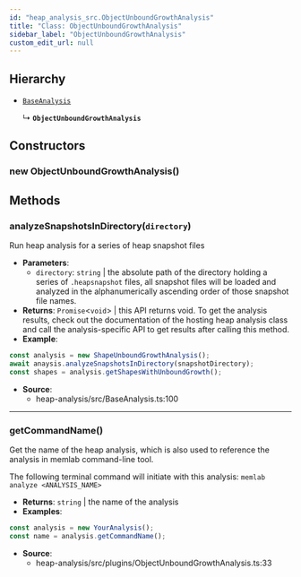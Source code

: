 ```yaml
---
id: "heap_analysis_src.ObjectUnboundGrowthAnalysis"
title: "Class: ObjectUnboundGrowthAnalysis"
sidebar_label: "ObjectUnboundGrowthAnalysis"
custom_edit_url: null
---
```


## Hierarchy

- [`BaseAnalysis`](heap_analysis_src.BaseAnalysis.md)

  ↳ **`ObjectUnboundGrowthAnalysis`**

## Constructors

### <a id="new objectunboundgrowthanalysis"></a>**new ObjectUnboundGrowthAnalysis**()

## Methods

### <a id="analyzesnapshotsindirectory"></a>**analyzeSnapshotsInDirectory**(`directory`)

Run heap analysis for a series of heap snapshot files

 * **Parameters**:
    * `directory`: `string` | the absolute path of the directory holding a series of `.heapsnapshot` files, all snapshot files will be loaded and analyzed in the alphanumerically ascending order of those snapshot file names.
 * **Returns**: `Promise`<`void`\> | this API returns void. To get the analysis results,
check out the documentation of the hosting heap analysis class and
call the analysis-specific API to get results after calling this method.
* **Example**:
```typescript
const analysis = new ShapeUnboundGrowthAnalysis();
await anaysis.analyzeSnapshotsInDirectory(snapshotDirectory);
const shapes = analysis.getShapesWithUnboundGrowth();
```

 * **Source**:
    * heap-analysis/src/BaseAnalysis.ts:100

___

### <a id="getcommandname"></a>**getCommandName**()

Get the name of the heap analysis, which is also used to reference
the analysis in memlab command-line tool.

The following terminal command will initiate with this analysis:
`memlab analyze <ANALYSIS_NAME>`

 * **Returns**: `string` | the name of the analysis
* **Examples**:
```typescript
const analysis = new YourAnalysis();
const name = analysis.getCommandName();
```

 * **Source**:
    * heap-analysis/src/plugins/ObjectUnboundGrowthAnalysis.ts:33
